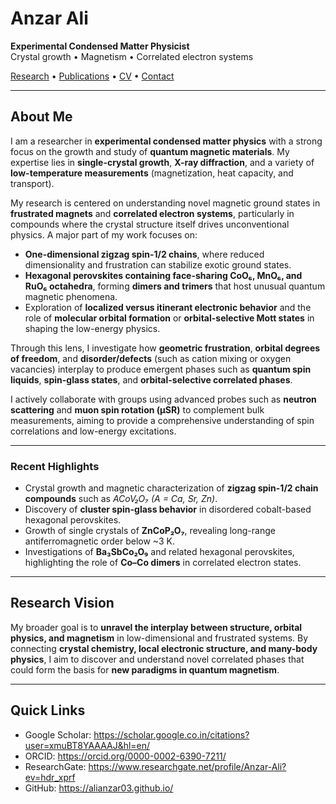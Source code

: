 # Anzar Ali
**Experimental Condensed Matter Physicist**  
Crystal growth • Magnetism • Correlated electron systems

[Research](research.md) • [Publications](publications.md) • [CV](cv/CV_Anzar_Ali.pdf) • [Contact](contact.md)

---

## About Me

I am a researcher in **experimental condensed matter physics** with a strong focus on the growth and study of **quantum magnetic materials**. My expertise lies in **single-crystal growth**, **X-ray diffraction**, and a variety of **low-temperature measurements** (magnetization, heat capacity, and transport).  

My research is centered on understanding novel magnetic ground states in **frustrated magnets** and **correlated electron systems**, particularly in compounds where the crystal structure itself drives unconventional physics. A major part of my work focuses on:

- **One-dimensional zigzag spin-1/2 chains**, where reduced dimensionality and frustration can stabilize exotic ground states.  
- **Hexagonal perovskites containing face-sharing CoO₆, MnO₆, and RuO₆ octahedra**, forming **dimers and trimers** that host unusual quantum magnetic phenomena.  
- Exploration of **localized versus itinerant electronic behavior** and the role of **molecular orbital formation** or **orbital-selective Mott states** in shaping the low-energy physics.  

Through this lens, I investigate how **geometric frustration**, **orbital degrees of freedom**, and **disorder/defects** (such as cation mixing or oxygen vacancies) interplay to produce emergent phases such as **quantum spin liquids**, **spin-glass states**, and **orbital-selective correlated phases**.  

I actively collaborate with groups using advanced probes such as **neutron scattering** and **muon spin rotation (µSR)** to complement bulk measurements, aiming to provide a comprehensive understanding of spin correlations and low-energy excitations.

---

### Recent Highlights
- Crystal growth and magnetic characterization of **zigzag spin-1/2 chain compounds** such as *ACoV₂O₇ (A = Ca, Sr, Zn)*.  
- Discovery of **cluster spin-glass behavior** in disordered cobalt-based hexagonal perovskites.  
- Growth of single crystals of **ZnCoP₂O₇**, revealing long-range antiferromagnetic order below ~3 K.  
- Investigations of **Ba₃SbCo₂O₉** and related hexagonal perovskites, highlighting the role of **Co–Co dimers** in correlated electron states.  

---

## Research Vision
My broader goal is to **unravel the interplay between structure, orbital physics, and magnetism** in low-dimensional and frustrated systems. By connecting **crystal chemistry, local electronic structure, and many-body physics**, I aim to discover and understand novel correlated phases that could form the basis for **new paradigms in quantum magnetism**.

---

## Quick Links
- Google Scholar: <https://scholar.google.co.in/citations?user=xmuBT8YAAAAJ&hl=en/>  
- ORCID: <https://orcid.org/0000-0002-6390-7211/>  
- ResearchGate: <https://www.researchgate.net/profile/Anzar-Ali?ev=hdr_xprf>  
- GitHub: <https://alianzar03.github.io/>  
